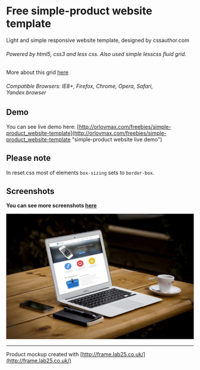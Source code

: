 Free simple-product website template
======
Light and simple responsive website template, designed by cssauthor.com
###### Powered by html5, css3 and less css. Also used simple lesscss fluid grid.
More about this grid [here](https://github.com/orlovmax/fluid-less-grid)
###### Compatible Browsers: IE8+, Firefox, Chrome, Opera, Safari, Yandex.browser
Demo
------
You can see live demo here: [http://orlovmax.com/freebies/simple-product_website-template](http://orlovmax.com/freebies/simple-product_website-template "simple-product website live demo")

Please note
---
In reset.css most of elements `box-sizing` sets to `border-box`. 

Screenshots
---
**You can see more screenshots [here](screenshots/)**

![Mockup demo](screenshots/pic.jpg)

---

Product mockup created with [http://frame.lab25.co.uk/](http://frame.lab25.co.uk/)